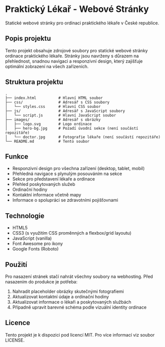 # Praktický Lékař - Webové Stránky

Statické webové stránky pro ordinaci praktického lékaře v České republice.

## Popis projektu

Tento projekt obsahuje zdrojové soubory pro statické webové stránky ordinace praktického lékaře. Stránky jsou navrženy s důrazem na přehlednost, snadnou navigaci a responzivní design, který zajišťuje optimální zobrazení na všech zařízeních.

## Struktura projektu

```
.
├── index.html          # Hlavní HTML soubor
├── css/                # Adresář s CSS soubory
│   └── styles.css      # Hlavní CSS soubor
├── js/                 # Adresář s JavaScript soubory
│   └── script.js       # Hlavní JavaScript soubor
├── images/             # Adresář s obrázky
│   ├── logo.svg        # Logo ordinace
│   ├── hero-bg.jpg     # Pozadí úvodní sekce (není součástí repozitáře)
│   └── doctor.jpg      # Fotografie lékaře (není součástí repozitáře)
└── README.md           # Tento soubor
```

## Funkce

- Responzivní design pro všechna zařízení (desktop, tablet, mobil)
- Přehledná navigace s plynulým posouváním na sekce
- Sekce pro představení lékaře a ordinace
- Přehled poskytovaných služeb
- Ordinační hodiny
- Kontaktní informace včetně mapy
- Informace o spolupráci se zdravotními pojišťovnami

## Technologie

- HTML5
- CSS3 (s využitím CSS proměnných a flexbox/grid layoutu)
- JavaScript (vanilla)
- Font Awesome pro ikony
- Google Fonts (Roboto)

## Použití

Pro nasazení stránek stačí nahrát všechny soubory na webhosting. Před nasazením do produkce je potřeba:

1. Nahradit placeholder obrázky skutečnými fotografiemi
2. Aktualizovat kontaktní údaje a ordinační hodiny
3. Aktualizovat informace o lékaři a poskytovaných službách
4. Případně upravit barevné schéma podle vizuální identity ordinace

## Licence

Tento projekt je k dispozici pod licencí MIT. Pro více informací viz soubor LICENSE. 